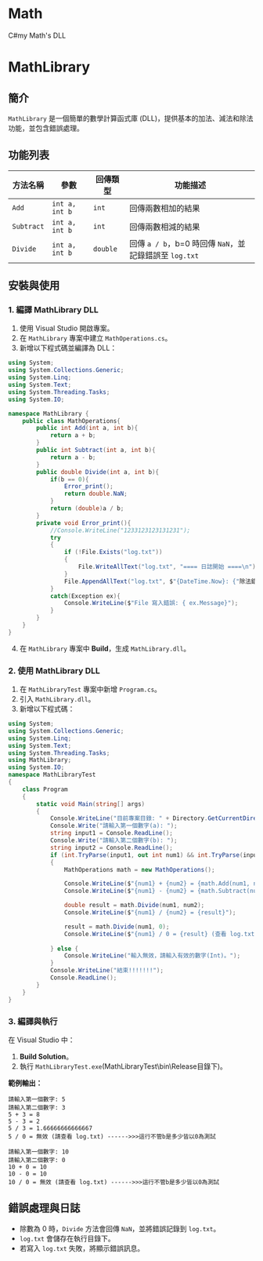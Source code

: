 # Math
C#my Math's DLL
# MathLibrary

## 簡介

`MathLibrary` 是一個簡單的數學計算函式庫 (DLL)，提供基本的加法、減法和除法功能，並包含錯誤處理。

## 功能列表

| 方法名稱       | 參數             | 回傳類型     | 功能描述                                      |
| ---------- | -------------- | -------- | ----------------------------------------- |
| `Add`      | `int a, int b` | `int`    | 回傳兩數相加的結果                                 |
| `Subtract` | `int a, int b` | `int`    | 回傳兩數相減的結果                                 |
| `Divide`   | `int a, int b` | `double` | 回傳 `a / b`，b=0 時回傳 `NaN`，並記錄錯誤至 `log.txt` |

## 安裝與使用

### **1. 編譯 MathLibrary DLL**

1. 使用 Visual Studio 開啟專案。
2. 在 `MathLibrary` 專案中建立 `MathOperations.cs`。
3. 新增以下程式碼並編譯為 DLL：

```csharp
using System;
using System.Collections.Generic;
using System.Linq;
using System.Text;
using System.Threading.Tasks;
using System.IO;

namespace MathLibrary {
    public class MathOperations{
        public int Add(int a, int b){
            return a + b;
        }
        public int Subtract(int a, int b){
            return a - b;
        }
        public double Divide(int a, int b){
            if(b == 0){
                Error_print();
                return double.NaN;
            }
            return (double)a / b;
        } 
        private void Error_print(){
            //Console.WriteLine("1233123123131231");
            try
            {
                if (!File.Exists("log.txt"))
                {
                    File.WriteAllText("log.txt", "==== 日誌開始 ====\n");
                }
                File.AppendAllText("log.txt", $"{DateTime.Now}: {"除法錯誤 b=0"}{Environment.NewLine}");
            }
            catch(Exception ex){
                Console.WriteLine($"File 寫入錯誤: { ex.Message}");
            }
        }
    }
}

```

4. 在 `MathLibrary` 專案中 **Build**，生成 `MathLibrary.dll`。

### **2. 使用 MathLibrary DLL**

1. 在 `MathLibraryTest` 專案中新增 `Program.cs`。
2. 引入 `MathLibrary.dll`。
3. 新增以下程式碼：

```csharp
using System;
using System.Collections.Generic;
using System.Linq;
using System.Text;
using System.Threading.Tasks;
using MathLibrary;
using System.IO;
namespace MathLibraryTest
{
    class Program
    {
        static void Main(string[] args)
        {
            Console.WriteLine("目前專案目錄: " + Directory.GetCurrentDirectory());
            Console.Write("請輸入第一個數字(a): ");
            string input1 = Console.ReadLine();
            Console.Write("請輸入第二個數字(b): ");
            string input2 = Console.ReadLine();
            if (int.TryParse(input1, out int num1) && int.TryParse(input2, out int num2))
            {
                MathOperations math = new MathOperations();

                Console.WriteLine($"{num1} + {num2} = {math.Add(num1, num2)}");
                Console.WriteLine($"{num1} - {num2} = {math.Subtract(num1, num2)}");

                double result = math.Divide(num1, num2);
                Console.WriteLine($"{num1} / {num2} = {result}");

                result = math.Divide(num1, 0);
                Console.WriteLine($"{num1} / 0 = {result} (查看 log.txt in {Directory.GetCurrentDirectory()})");
                
            } else {
                Console.WriteLine("輸入無效，請輸入有效的數字(Int)。"); 
            }
            Console.WriteLine("結束!!!!!!!");
            Console.ReadLine();
        }
    }
}

```

### **3. 編譯與執行**

在 Visual Studio 中：

1. **Build Solution**。
2. 執行 `MathLibraryTest.exe`(MathLibraryTest\bin\Release目錄下)。

**範例輸出：**

```
請輸入第一個數字: 5
請輸入第二個數字: 3
5 + 3 = 8
5 - 3 = 2
5 / 3 = 1.66666666666667
5 / 0 = 無效 (請查看 log.txt) ------>>>這行不管b是多少皆以0為測試
```

```
請輸入第一個數字: 10
請輸入第二個數字: 0
10 + 0 = 10
10 - 0 = 10
10 / 0 = 無效 (請查看 log.txt) ------>>>這行不管b是多少皆以0為測試
```

## 錯誤處理與日誌

- 除數為 0 時，`Divide` 方法會回傳 `NaN`，並將錯誤記錄到 `log.txt`。
- `log.txt` 會儲存在執行目錄下。
- 若寫入 `log.txt` 失敗，將顯示錯誤訊息。



